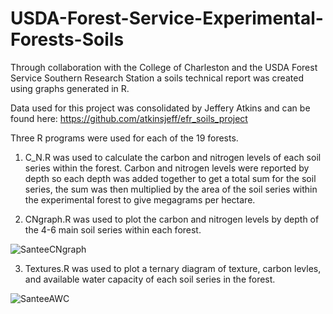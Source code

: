 # USDA-Forest-Service-Experimental-Forests-Soils
Through collaboration with the College of Charleston and the USDA Forest Service Southern Research Station 
a soils technical report was created using graphs generated in R. 

Data used for this project was consolidated by Jeffery Atkins and can be found here: 
        https://github.com/atkinsjeff/efr_soils_project
        
Three R programs were used for each of the 19 forests. 

1) C_N.R was used to calculate the carbon and nitrogen levels of each soil series within the forest. Carbon and nitrogen levels
    were reported by depth so each depth was added together to get a total sum for the soil series, the sum was then multiplied by
     the area of the soil series within the experimental forest to give megagrams per hectare. 
     
2) CNgraph.R was used to plot the carbon and nitrogen levels by depth of the 4-6 main soil series within each forest.


![SanteeCNgraph](https://user-images.githubusercontent.com/61474761/210826636-d1335036-e70a-430c-bc49-a8e21393b870.jpeg)


3) Textures.R was used to plot a ternary diagram of texture, carbon levles, and available water capacity of each soil series in the forest. 


![SanteeAWC](https://user-images.githubusercontent.com/61474761/210826860-39693c62-5a2c-462b-8993-0bf3964e644d.jpeg)

